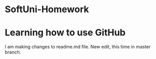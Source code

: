 # SoftUni-Homework
Learning how to use GitHub
=======
I am making changes to readme.md file.
New edit, this time in master branch.

